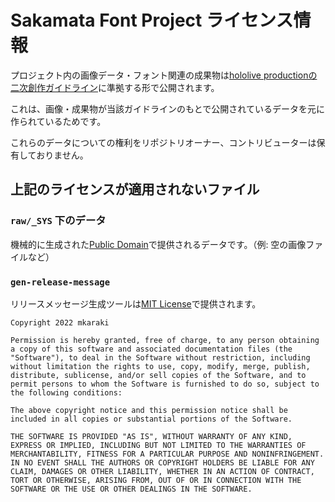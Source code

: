 # Sakamata Font Project ライセンス情報

プロジェクト内の画像データ・フォント関連の成果物は[hololive productionの二次創作ガイドライン](https://www.hololive.tv/terms)に準拠する形で公開されます。

これは、画像・成果物が当該ガイドラインのもとで公開されているデータを元に作られているためです。

これらのデータについての権利をリポジトリオーナー、コントリビューターは保有しておりません。

## 上記のライセンスが適用されないファイル

### `raw/_SYS` 下のデータ

機械的に生成された[Public Domain](https://creativecommons.org/publicdomain/mark/1.0)で提供されるデータです。（例: 空の画像ファイルなど）

### `gen-release-message`

リリースメッセージ生成ツールは[MIT License](https://opensource.org/licenses/mit-license.php)で提供されます。

```
Copyright 2022 mkaraki

Permission is hereby granted, free of charge, to any person obtaining a copy of this software and associated documentation files (the "Software"), to deal in the Software without restriction, including without limitation the rights to use, copy, modify, merge, publish, distribute, sublicense, and/or sell copies of the Software, and to permit persons to whom the Software is furnished to do so, subject to the following conditions:

The above copyright notice and this permission notice shall be included in all copies or substantial portions of the Software.

THE SOFTWARE IS PROVIDED "AS IS", WITHOUT WARRANTY OF ANY KIND, EXPRESS OR IMPLIED, INCLUDING BUT NOT LIMITED TO THE WARRANTIES OF MERCHANTABILITY, FITNESS FOR A PARTICULAR PURPOSE AND NONINFRINGEMENT. IN NO EVENT SHALL THE AUTHORS OR COPYRIGHT HOLDERS BE LIABLE FOR ANY CLAIM, DAMAGES OR OTHER LIABILITY, WHETHER IN AN ACTION OF CONTRACT, TORT OR OTHERWISE, ARISING FROM, OUT OF OR IN CONNECTION WITH THE SOFTWARE OR THE USE OR OTHER DEALINGS IN THE SOFTWARE.
```
